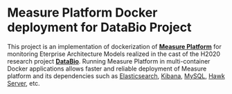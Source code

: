 # Measure Platform Docker deployment for DataBio Project

This project is an implementation of dockerization of **[Measure Platform](http://measure-platform.org/)** for monitoring Eterprise Architecture Models realized in the cast of the H2020 research project **[DataBio](https://www.databio.eu/)**. Running Measure Platform in multi-container Docker applications allows faster and reliable deployment of Measure platform and its dependencies such as [Elasticsearch](https://www.elastic.co/fr/products/elasticsearch), [Kibana](https://www.elastic.co/fr/products/kibana), [MySQL](https://www.mysql.com/), [Hawk Server](https://projects.eclipse.org/proposals/eclipse-hawk), etc.


[logo]: http://measure-platform.org/wp-content/uploads/2019/04/logo-platform.png "Logo Title Text 2"


[logo]: https://github.com/adam-p/markdown-here/raw/master/src/common/images/icon48.png "Logo Title Text 2"


